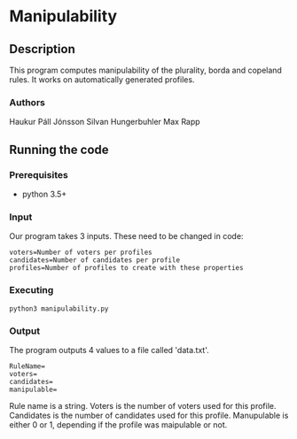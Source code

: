 # Manipulability
## Description
This program computes manipulability of the plurality, borda and copeland rules. It works on automatically generated profiles. 
### Authors
Haukur Páll Jónsson
Silvan Hungerbuhler
Max Rapp
## Running the code
### Prerequisites
- python 3.5+

### Input
Our program takes 3 inputs. These need to be changed in code:

    voters=Number of voters per profiles
    candidates=Number of candidates per profile
    profiles=Number of profiles to create with these properties
### Executing
    python3 manipulability.py
### Output
The program outputs 4 values to a file called 'data.txt'. 
    
    RuleName=
    voters=
    candidates=
    manipulable=
   
Rule name is a string. Voters is the number of voters used for this profile. Candidates is the number of candidates used for this profile. Manupulable is either 0 or 1, depending if the profile was maipulable or not.
